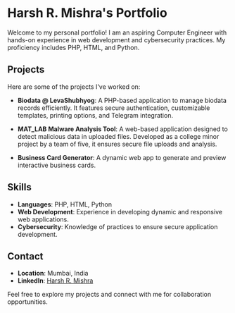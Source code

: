 # Harsh R. Mishra's Portfolio

Welcome to my personal portfolio! I am an aspiring Computer Engineer with hands-on experience in web development and cybersecurity practices. My proficiency includes PHP, HTML, and Python.

## Projects

Here are some of the projects I've worked on:

- **Biodata @ LevaShubhyog**: A PHP-based application to manage biodata records efficiently. It features secure authentication, customizable templates, printing options, and Telegram integration.

- **MAT_LAB Malware Analysis Tool**: A web-based application designed to detect malicious data in uploaded files. Developed as a college minor project by a team of five, it ensures secure file uploads and analysis.

- **Business Card Generator**: A dynamic web app to generate and preview interactive business cards.

## Skills

- **Languages**: PHP, HTML, Python
- **Web Development**: Experience in developing dynamic and responsive web applications.
- **Cybersecurity**: Knowledge of practices to ensure secure application development.

## Contact

- **Location**: Mumbai, India
- **LinkedIn**: [Harsh R. Mishra](http://linkedin.com/in/harsh-mishra-90b207252)

Feel free to explore my projects and connect with me for collaboration opportunities.
